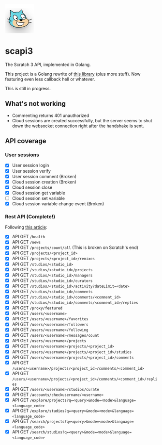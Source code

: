 <img src="assets/logo.svg" alt="I am so sorry for making this." width="96"/>

# scapi3

The Scratch 3 API, implemented in Golang.

This project is a Golang rewrite of
[this library](https://github.com/ErrorGamer2000/scratch3-api) (plus more
stuff). Now featuring even less callback hell or whatever.

This is still in progress.

## What's not working

- Commenting returns 401 unauthorized
- Cloud sessions are created successfully, but the server seems to shut down the
  websocket connection right after the handshake is sent.

## API coverage

### User sessions

- [X] User session login
- [X] User session verify
- [X] User session comment (Broken)
- [X] Cloud session creation (Broken)
- [X] Cloud session close
- [X] Cloud session get variable
- [ ] Cloud session set variable
- [X] Cloud session variable change event (Broken)

### Rest API (Complete!)

Following [this article](https://en.scratch-wiki.info/wiki/Scratch_API):

- [X] API GET `/health`
- [X] API GET `/news`
- [X] API GET `/projects/count/all` (This is broken on Scratch's end)
- [X] API GET `/projects/<project_id>`
- [X] API GET `/projects/<project_id>/remixes`
- [X] API GET `/studios/<studio_id>`
- [X] API GET `/studios/<studio_id>/projects`
- [X] API GET `/studios/<studio_id>/managers`
- [X] API GET `/studios/<studio_id>/curators`
- [X] API GET `/studios/<studio_id>/activity?dateLimit=<date>`
- [X] API GET `/studios/<studio_id>/comments`
- [X] API GET `/studios/<studio_id>/comments/<comment_id>`
- [X] API GET `/studios/<studio_id>/comments/<comment_id>/replies`
- [X] API GET `/proxy/featured`
- [X] API GET `/users/<username>`
- [X] API GET `/users/<username>/favorites`
- [X] API GET `/users/<username>/followers`
- [X] API GET `/users/<username>/following`
- [X] API GET `/users/<username>/messages/count`
- [X] API GET `/users/<username>/projects`
- [X] API GET `/users/<username>/projects/<project_id>`
- [X] API GET `/users/<username>/projects/<project_id>/studios`
- [X] API GET `/users/<username>/projects/<project_id>/comments`
- [X] API GET `/users/<username>/projects/<project_id>/comments/<comment_id>`
- [X] API GET `/users/<username>/projects/<project_id>/comments/<comment_id>/replies`
- [X] API GET `/users/<username>/studios/curate`
- [X] API GET `/accounts/checkusername/<username>`
- [X] API GET `/explore/projects?q=<query>&mode=<mode>&language=<language_code>`
- [X] API GET `/explore/studios?q=<query>&mode=<mode>&language=<language_code>`
- [X] API GET `/search/projects?q=<query>&mode=<mode>&language=<language_code>`
- [X] API GET `/search/studios?q=<query>&mode=<mode>&language=<language_code>`
